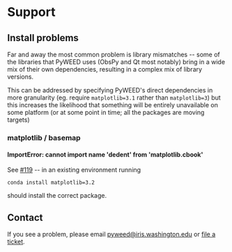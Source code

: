 # Support

## Install problems

Far and away the most common problem is library mismatches -- some of the libraries that PyWEED uses (ObsPy and Qt most notably) bring in a wide mix of their own dependencies, resulting in a complex mix of library versions.

This can be addressed by specifying PyWEED's direct dependencies in more granularity (eg. require `matplotlib=3.1` rather than `matplotlib=3`) but this increases the likelihood that something will be entirely unavailable on some platform (or at some point in time; all the packages are moving targets)

### matplotlib / basemap

#### ImportError: cannot import name 'dedent' from 'matplotlib.cbook'

See [#119](https://github.com/iris-edu/pyweed/issues/119) -- in an existing environment running
```
conda install matplotlib=3.2
```
should install the correct package.

## Contact

If you see a problem, please email [pyweed@iris.washington.edu](pyweed@iris.washington.edu) or [file a ticket](https://github.com/iris-edu/pyweed/issues).
